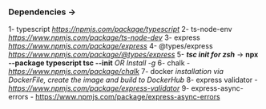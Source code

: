 ### Dependencies -> 
1- typescript *https://npmjs.com/package/typescript*
2- ts-node-env *https://www.npmjs.com/package/ts-node-dev*
3- express *https://www.npmjs.com/package/express*
4- @types/express *https://www.npmjs.com/package/@types/express*
5- ***tsc init for zsh*** -> **npx --package typescript tsc --init** *OR Install -g*
6- chalk - *https://www.npmjs.com/package/chalk*
7- docker *installation via DockerFile, create the image and build to DockerHub*
8- express validator - *https://www.npmjs.com/package/express-validator*
9- express-async-errors - https://www.npmjs.com/package/express-async-errors